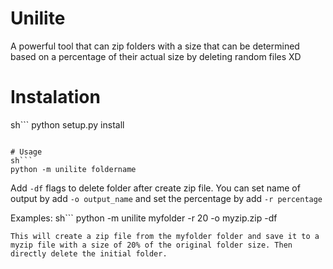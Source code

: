 # Unilite
A powerful tool that can zip folders with a size that can be determined based on a percentage of their actual size by deleting random files XD

# Instalation
sh```
python setup.py install
```

# Usage
sh```
python -m unilite foldername
```

Add <code>-df</code> flags to delete folder after create zip file.
You can set name of output by add <code>-o output_name</code> and set the percentage by add <code>-r percentage</code>

Examples:
sh```
python -m unilite myfolder -r 20 -o myzip.zip -df
```
This will create a zip file from the myfolder folder and save it to a myzip file with a size of 20% of the original folder size. Then directly delete the initial folder.